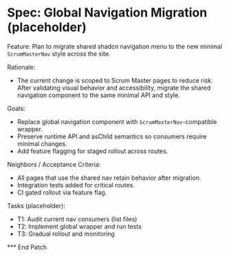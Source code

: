 # Spec: Global Navigation Migration (placeholder)

Feature: Plan to migrate shared shadcn navigation menu to the new minimal `ScrumMasterNav` style across the site.

Rationale:
- The current change is scoped to Scrum Master pages to reduce risk. After validating visual behavior and accessibility, migrate the shared navigation component to the same minimal API and style.

Goals:
- Replace global navigation component with `ScrumMasterNav`-compatible wrapper.
- Preserve runtime API and asChild semantics so consumers require minimal changes.
- Add feature flagging for staged rollout across routes.

Neighbors / Acceptance Criteria:
- All pages that use the shared nav retain behavior after migration.
- Integration tests added for critical routes.
- CI gated rollout via feature flag.

Tasks (placeholder):
- T1: Audit current nav consumers (list files)
- T2: Implement global wrapper and run tests
- T3: Gradual rollout and monitoring

*** End Patch